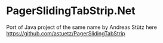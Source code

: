 PagerSlidingTabStrip.Net
========================

Port of Java project of the same name by Andreas Stütz here https://github.com/astuetz/PagerSlidingTabStrip
